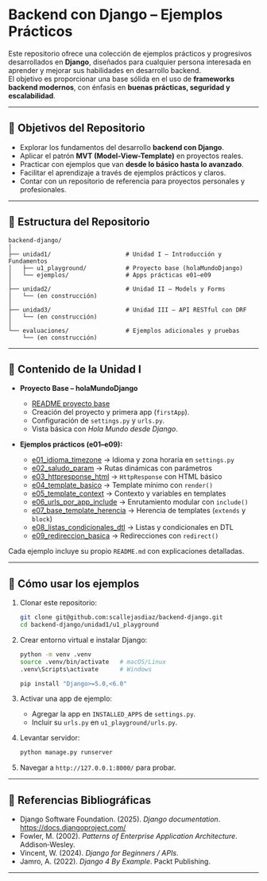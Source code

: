 # Backend con Django – Ejemplos Prácticos

Este repositorio ofrece una colección de ejemplos prácticos y progresivos desarrollados en **Django**, diseñados para cualquier persona interesada en aprender y mejorar sus habilidades en desarrollo backend.  
El objetivo es proporcionar una base sólida en el uso de **frameworks backend modernos**, con énfasis en **buenas prácticas, seguridad y escalabilidad**.

---

## 🎯 Objetivos del Repositorio
- Explorar los fundamentos del desarrollo **backend con Django**.
- Aplicar el patrón **MVT (Model-View-Template)** en proyectos reales.
- Practicar con ejemplos que van **desde lo básico hasta lo avanzado**.
- Facilitar el aprendizaje a través de ejemplos prácticos y claros.
- Contar con un repositorio de referencia para proyectos personales y profesionales.

---

## 📂 Estructura del Repositorio

```
backend-django/
│
├── unidad1/                     # Unidad I – Introducción y Fundamentos
│   ├── u1_playground/           # Proyecto base (holaMundoDjango)
│   └── ejemplos/                # Apps prácticas e01–e09
│
├── unidad2/                     # Unidad II – Models y Forms
│   └── (en construcción)
│
├── unidad3/                     # Unidad III – API RESTful con DRF
│   └── (en construcción)
│
└── evaluaciones/                # Ejemplos adicionales y pruebas
    └── (en construcción)
```

---

## 🧭 Contenido de la Unidad I

- **Proyecto Base – holaMundoDjango**  
  - [README proyecto base](./unidad1/u1_playground/README_proyecto_base.md)  
  - Creación del proyecto y primera app (`firstApp`).  
  - Configuración de `settings.py` y `urls.py`.  
  - Vista básica con *Hola Mundo desde Django*.  

- **Ejemplos prácticos (e01–e09):**  
  - [e01_idioma_timezone](./unidad1/u1_playground/e01_idioma_timezone/) → Idioma y zona horaria en `settings.py`  
  - [e02_saludo_param](./unidad1/u1_playground/e02_saludo_param/) → Rutas dinámicas con parámetros  
  - [e03_httpresponse_html](./unidad1/u1_playground/e03_httpresponse_html/) → `HttpResponse` con HTML básico  
  - [e04_template_basico](./unidad1/u1_playground/e04_template_basico/) → Template mínimo con `render()`  
  - [e05_template_context](./unidad1/u1_playground/e05_template_context/) → Contexto y variables en templates  
  - [e06_urls_por_app_include](./unidad1/u1_playground/e06_urls_por_app_include/) → Enrutamiento modular con `include()`  
  - [e07_base_template_herencia](./unidad1/u1_playground/e07_base_template_herencia/) → Herencia de templates (`extends` y `block`)  
  - [e08_listas_condicionales_dtl](./unidad1/u1_playground/e08_listas_condicionales_dtl/) → Listas y condicionales en DTL  
  - [e09_redireccion_basica](./unidad1/u1_playground/e09_redireccion_basica/) → Redirecciones con `redirect()`  

Cada ejemplo incluye su propio `README.md` con explicaciones detalladas.

---

## 🚀 Cómo usar los ejemplos

1. Clonar este repositorio:
   ```bash
   git clone git@github.com:scallejasdiaz/backend-django.git
   cd backend-django/unidad1/u1_playground
   ```

2. Crear entorno virtual e instalar Django:
   ```bash
   python -m venv .venv
   source .venv/bin/activate   # macOS/Linux
   .venv\Scripts\activate      # Windows

   pip install "Django>=5.0,<6.0"
   ```

3. Activar una app de ejemplo:  
   - Agregar la app en `INSTALLED_APPS` de `settings.py`.  
   - Incluir su `urls.py` en `u1_playground/urls.py`.  

4. Levantar servidor:
   ```bash
   python manage.py runserver
   ```

5. Navegar a `http://127.0.0.1:8000/` para probar.

---

## 📖 Referencias Bibliográficas

- Django Software Foundation. (2025). *Django documentation*. https://docs.djangoproject.com/  
- Fowler, M. (2002). *Patterns of Enterprise Application Architecture*. Addison‑Wesley.  
- Vincent, W. (2024). *Django for Beginners / APIs*.  
- Jamro, A. (2022). *Django 4 By Example*. Packt Publishing.  

---
